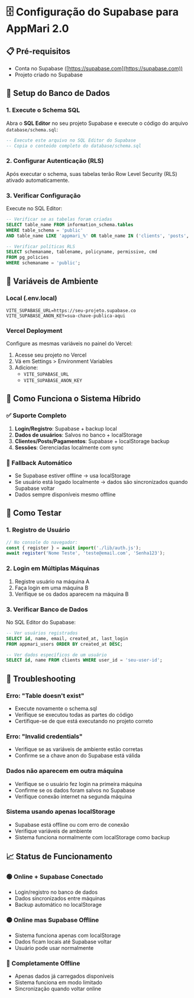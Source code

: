 # 🗄️ Configuração do Supabase para AppMari 2.0

## 📋 Pré-requisitos
- Conta no Supabase ([https://supabase.com](https://supabase.com))
- Projeto criado no Supabase

## 🔧 Setup do Banco de Dados

### 1. Execute o Schema SQL
Abra o **SQL Editor** no seu projeto Supabase e execute o código do arquivo `database/schema.sql`:

```sql
-- Execute este arquivo no SQL Editor do Supabase
-- Copia o conteúdo completo do database/schema.sql
```

### 2. Configurar Autenticação (RLS)
Após executar o schema, suas tabelas terão Row Level Security (RLS) ativado automaticamente.

### 3. Verificar Configuração
Execute no SQL Editor:
```sql
-- Verificar se as tabelas foram criadas
SELECT table_name FROM information_schema.tables 
WHERE table_schema = 'public' 
AND table_name LIKE 'appmari_%' OR table_name IN ('clients', 'posts', 'payments');

-- Verificar políticas RLS
SELECT schemaname, tablename, policyname, permissive, cmd 
FROM pg_policies 
WHERE schemaname = 'public';
```

## 🔐 Variáveis de Ambiente

### Local (.env.local)
```env
VITE_SUPABASE_URL=https://seu-projeto.supabase.co
VITE_SUPABASE_ANON_KEY=sua-chave-publica-aqui
```

### Vercel Deployment
Configure as mesmas variáveis no painel do Vercel:
1. Acesse seu projeto no Vercel
2. Vá em Settings > Environment Variables
3. Adicione:
   - `VITE_SUPABASE_URL`
   - `VITE_SUPABASE_ANON_KEY`

## 🔄 Como Funciona o Sistema Híbrido

### ✅ Suporte Completo
1. **Login/Registro**: Supabase + backup local
2. **Dados de usuários**: Salvos no banco + localStorage
3. **Clientes/Posts/Pagamentos**: Supabase + localStorage backup
4. **Sessões**: Gerenciadas localmente com sync

### 🔀 Fallback Automático
- Se Supabase estiver offline → usa localStorage
- Se usuário está logado localmente → dados são sincronizados quando Supabase voltar
- Dados sempre disponíveis mesmo offline

## 🧪 Como Testar

### 1. Registro de Usuário
```javascript
// No console do navegador:
const { register } = await import('./lib/auth.js');
await register('Nome Teste', 'teste@email.com', 'Senha123');
```

### 2. Login em Múltiplas Máquinas
1. Registre usuário na máquina A
2. Faça login em uma máquina B
3. Verifique se os dados aparecem na máquina B

### 3. Verificar Banco de Dados
No SQL Editor do Supabase:
```sql
-- Ver usuários registrados
SELECT id, name, email, created_at, last_login 
FROM appmari_users ORDER BY created_at DESC;

-- Ver dados específicos de um usuário
SELECT id, name FROM clients WHERE user_id = 'seu-user-id';
```

## 🚨 Troubleshooting

### Erro: "Table doesn't exist"
- Execute novamente o schema.sql
- Verifique se executou todas as partes do código
- Certifique-se de que está executando no projeto correto

### Erro: "Invalid credentials"
- Verifique se as variáveis de ambiente estão corretas
- Confirme se a chave anon do Supabase está válida

### Dados não aparecem em outra máquina
- Verifique se o usuário fez login na primeira máquina
- Confirme se os dados foram salvos no Supabase
- Verifique conexão internet na segunda máquina

### Sistema usando apenas localStorage
- Supabase está offline ou com erro de conexão
- Verifique variáveis de ambiente
- Sistema funciona normalmente com localStorage como backup

## 📈 Status de Funcionamento

### 🟢 Online + Supabase Conectado
- Login/registro no banco de dados
- Dados sincronizados entre máquinas
- Backup automático no localStorage

### 🟡 Online mas Supabase Offline  
- Sistema funciona apenas com localStorage
- Dados ficam locais até Supabase voltar
- Usuário pode usar normalmente

### 🔴 Completamente Offline
- Apenas dados já carregados disponíveis
- Sistema funciona em modo limitado
- Sincronização quando voltar online